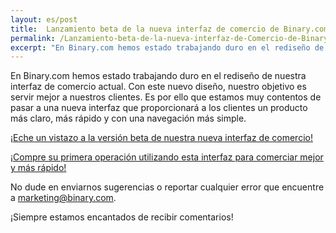 ```yaml
---
layout: es/post
title:  Lanzamiento beta de la nueva interfaz de comercio de Binary.com
permalink: /Lanzamiento-beta-de-la-nueva-interfaz-de-Comercio-de-Binarycom/
excerpt: "En Binary.com hemos estado trabajando duro en el rediseño de nuestra interfaz de comercio actual. Con este nuevo diseño, nuestro objetivo es servir mejor a nuestros clientes..."
---
```



En Binary.com hemos estado trabajando duro en el rediseño de nuestra interfaz de comercio actual. Con este nuevo diseño, nuestro objetivo es servir mejor a nuestros clientes. Es por ello que estamos muy contentos de pasar a una nueva interfaz que proporcionará a los clientes un producto más claro, más rápido y con una navegación más simple. 

[¡Eche un vistazo a la versión beta de nuestra nueva interfaz de comercio!](https://www.binary.com/trading?utm_source=social&utm_medium=blog&utm_campaign=WhatsNew&l=ES)

[¡Compre su primera operación utilizando esta interfaz para comerciar mejor y más rápido!](https://www.binary.com/trading?utm_source=social&utm_medium=blog&utm_campaign=WhatsNew&l=ES)

No dude en enviarnos sugerencias o reportar cualquier error que encuentre a [marketing@binary.com](mailto:marketing@binary.com). 

¡Siempre estamos encantados de recibir comentarios!